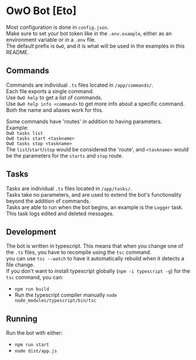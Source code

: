 # OwO Bot \[Eto\]
Most configuration is done in `config.json`.\
Make sure to set your bot token like in the `.env.example`, either as an environment variable or in a `.env` file.\
The default prefix is `OwO`, and it is what will be used in the examples in this README.

## Commands
Commands are individual `.ts` files located in `/app/commands/`.\
Each file exports a single command.\
Use `OwO help` to get a list of commands.\
Use `OwO help info <command>` to get more info about a specific command. Both the name and aliases work for this.

Some commands have 'routes' in addition to having parameters.\
Example:\
`OwO tasks list`\
`OwO tasks start <taskname>`\
`OwO tasks stop <taskname>`\
The `list`/`start`/`stop` would be considered the 'route', and `<taskname>` would be the parameters for the `starts` and `stop` route.

## Tasks
Tasks are individual `.ts` files located in `/app/tasks/`.\
Tasks take no parameters, and are used to extend the bot's functionality beyond the addition of commands.\
Tasks are able to run when the bot begins, an example is the `Logger` task. This task logs edited and deleted messages.

## Development
The bot is written in typescript. This means that when you change one of the `.ts` files, you have to recompile using the `tsc` command.\
you can use `tsc --watch` to have it automatically rebuild when it detects a file change.\
If you don't want to install typescript globally (`npm -i typescript -g`) for the `tsc` command, you can:
- `npm run build`
- Run the typescript compiler manually `node node_modules/typescript/bin/tsc`

## Running
Run the bot with either:
- `npm run start`
- `node dist/app.js`